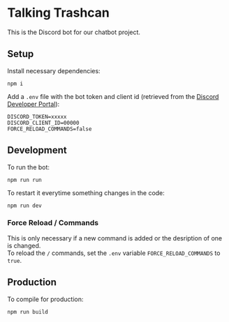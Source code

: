 # Talking Trashcan

This is the Discord bot for our chatbot project.

## Setup

Install necessary dependencies:

```console
npm i
```

Add a `.env` file with the bot token and client id (retrieved from the [Discord Developer Portal](https://discord.com/developers/applications/1285909172403310653)):

```env
DISCORD_TOKEN=xxxxx
DISCORD_CLIENT_ID=00000
FORCE_RELOAD_COMMANDS=false
```

## Development

To run the bot:

```console
npm run run
```

To restart it everytime something changes in the code:

```console
npm run dev
```

### Force Reload / Commands

This is only necessary if a new command is added or the desription of one is changed.\
To reload the `/` commands, set the `.env` variable `FORCE_RELOAD_COMMANDS` to `true`.

## Production

To compile for production:

```console
npm run build
```
